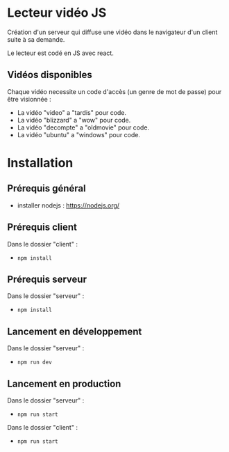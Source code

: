 # Lecteur vidéo JS 
Création d'un serveur qui diffuse une vidéo dans le navigateur d'un client suite à sa demande.

Le lecteur est codé en JS avec react.

## Vidéos disponibles
Chaque vidéo necessite un code d'accès (un genre de mot de passe) pour être visionnée :
- La vidéo "video" a "tardis" pour code.
- La vidéo "blizzard" a "wow" pour code.
- La vidéo "decompte" a "oldmovie" pour code.
- La vidéo "ubuntu" a "windows" pour code.


# Installation

## Prérequis général
- installer nodejs : https://nodejs.org/

## Prérequis client
Dans le dossier "client" :
- `npm install`

## Prérequis serveur
Dans le dossier "serveur" :
- `npm install`

## Lancement en développement
Dans le dossier "serveur" : 
- `npm run dev`

## Lancement en production
Dans le dossier "serveur" : 
- `npm run start`

Dans le dossier "client" :
- `npm run start`